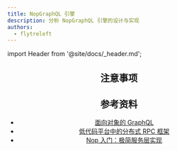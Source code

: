 ```yaml
---
title: NopGraphQL 引擎
description: 分析 NopGraphQL 引擎的设计与实现
authors:
  - flytreleft
---
```


import Header from '@site/docs/\_header.md';

<Header />


## 注意事项

## 参考资料

- [面向对象的 GraphQL](https://gitee.com/canonical-entropy/nop-entropy/blob/master/docs/dev-guide/graphql/graphql-java.md)
- [低代码平台中的分布式 RPC 框架](https://gitee.com/canonical-entropy/nop-entropy/blob/master/docs/dev-guide/microservice/rpc-design.md)
- [Nop 入门：极简服务层实现](https://mp.weixin.qq.com/s/YHCUF5rNwLekbc-wr06f_g)
